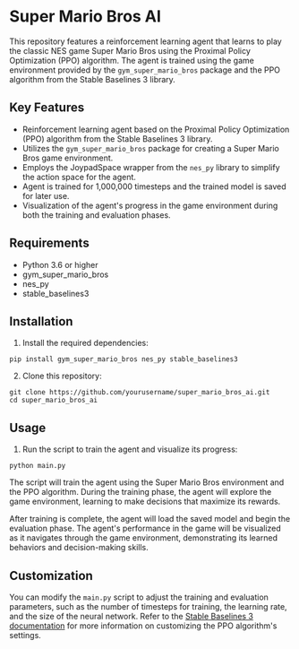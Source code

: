# Super Mario Bros AI

This repository features a reinforcement learning agent that learns to play the classic NES game Super Mario Bros using the Proximal Policy Optimization (PPO) algorithm. The agent is trained using the game environment provided by the `gym_super_mario_bros` package and the PPO algorithm from the Stable Baselines 3 library.

## Key Features

- Reinforcement learning agent based on the Proximal Policy Optimization (PPO) algorithm from the Stable Baselines 3 library.
- Utilizes the `gym_super_mario_bros` package for creating a Super Mario Bros game environment.
- Employs the JoypadSpace wrapper from the `nes_py` library to simplify the action space for the agent.
- Agent is trained for 1,000,000 timesteps and the trained model is saved for later use.
- Visualization of the agent's progress in the game environment during both the training and evaluation phases.

## Requirements

- Python 3.6 or higher
- gym_super_mario_bros
- nes_py
- stable_baselines3

## Installation

1. Install the required dependencies:

```
pip install gym_super_mario_bros nes_py stable_baselines3
```

2. Clone this repository:

```
git clone https://github.com/yourusername/super_mario_bros_ai.git
cd super_mario_bros_ai
```

## Usage

1. Run the script to train the agent and visualize its progress:
```
python main.py
```

The script will train the agent using the Super Mario Bros environment and the PPO algorithm. During the training phase, the agent will explore the game environment, learning to make decisions that maximize its rewards.

After training is complete, the agent will load the saved model and begin the evaluation phase. The agent's performance in the game will be visualized as it navigates through the game environment, demonstrating its learned behaviors and decision-making skills.

## Customization

You can modify the `main.py` script to adjust the training and evaluation parameters, such as the number of timesteps for training, the learning rate, and the size of the neural network. Refer to the [Stable Baselines 3 documentation](https://stable-baselines3.readthedocs.io/en/master/) for more information on customizing the PPO algorithm's settings.
